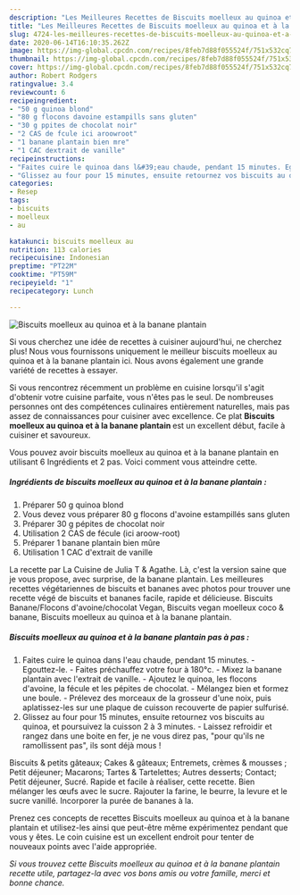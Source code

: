 ```yaml
---
description: "Les Meilleures Recettes de Biscuits moelleux au quinoa et à la banane plantain"
title: "Les Meilleures Recettes de Biscuits moelleux au quinoa et à la banane plantain"
slug: 4724-les-meilleures-recettes-de-biscuits-moelleux-au-quinoa-et-a-la-banane-plantain
date: 2020-06-14T16:10:35.262Z
image: https://img-global.cpcdn.com/recipes/8feb7d88f055524f/751x532cq70/biscuits-moelleux-au-quinoa-et-a-la-banane-plantain-photo-principale-de-la-recette.jpg
thumbnail: https://img-global.cpcdn.com/recipes/8feb7d88f055524f/751x532cq70/biscuits-moelleux-au-quinoa-et-a-la-banane-plantain-photo-principale-de-la-recette.jpg
cover: https://img-global.cpcdn.com/recipes/8feb7d88f055524f/751x532cq70/biscuits-moelleux-au-quinoa-et-a-la-banane-plantain-photo-principale-de-la-recette.jpg
author: Robert Rodgers
ratingvalue: 3.4
reviewcount: 6
recipeingredient:
- "50 g quinoa blond"
- "80 g flocons davoine estampills sans gluten"
- "30 g ppites de chocolat noir"
- "2 CAS de fcule ici aroowroot"
- "1 banane plantain bien mre"
- "1 CAC dextrait de vanille"
recipeinstructions:
- "Faites cuire le quinoa dans l&#39;eau chaude, pendant 15 minutes. Egouttez-le. Faites préchauffez votre four à 180°c. Mixez la banane plantain avec l&#39;extrait de vanille. Ajoutez le quinoa, les flocons d&#39;avoine, la fécule et les pépites de chocolat. Mélangez bien et formez une boule. Prélevez des morceaux de la grosseur d&#39;une noix, puis aplatissez-les sur une plaque de cuisson recouverte de papier sulfurisé."
- "Glissez au four pour 15 minutes, ensuite retournez vos biscuits au quinoa, et poursuivez la cuisson 2 à 3 minutes. Laissez refroidir et rangez dans une boite en fer, je ne vous direz pas, &#34;pour qu&#39;ils ne ramollissent pas&#34;, ils sont déjà mous !"
categories:
- Resep
tags:
- biscuits
- moelleux
- au

katakunci: biscuits moelleux au 
nutrition: 113 calories
recipecuisine: Indonesian
preptime: "PT22M"
cooktime: "PT59M"
recipeyield: "1"
recipecategory: Lunch

---
```



![Biscuits moelleux au quinoa et à la banane plantain](https://img-global.cpcdn.com/recipes/8feb7d88f055524f/751x532cq70/biscuits-moelleux-au-quinoa-et-a-la-banane-plantain-photo-principale-de-la-recette.jpg)

Si vous cherchez une idée de recettes à cuisiner aujourd'hui, ne cherchez plus! Nous vous fournissons uniquement le meilleur biscuits moelleux au quinoa et à la banane plantain ici. Nous avons également une grande variété de recettes à essayer.

Si vous rencontrez récemment un problème en cuisine lorsqu'il s'agit d'obtenir votre cuisine parfaite, vous n'êtes pas le seul. De nombreuses personnes ont des compétences culinaires entièrement naturelles, mais pas assez de connaissances pour cuisiner avec excellence. Ce plat <strong> Biscuits moelleux au quinoa et à la banane plantain </strong> est un excellent début, facile à cuisiner et savoureux.

<!--inarticleads1-->

Vous pouvez avoir biscuits moelleux au quinoa et à la banane plantain en utilisant 6 Ingrédients et 2 pas. Voici comment vous atteindre cette.

##### Ingrédients de biscuits moelleux au quinoa et à la banane plantain :

1. Préparer 50 g quinoa blond
1. Vous devez vous préparer 80 g flocons d&#39;avoine estampillés sans gluten
1. Préparer 30 g pépites de chocolat noir
1. Utilisation 2 CAS de fécule (ici aroow-root)
1. Préparer 1 banane plantain bien mûre
1. Utilisation 1 CAC d&#39;extrait de vanille


La recette par La Cuisine de Julia T &amp; Agathe. Là, c&#39;est la version saine que je vous propose, avec surprise, de la banane plantain. Les meilleures recettes végétariennes de biscuits et bananes avec photos pour trouver une recette végé de biscuits et bananes facile, rapide et délicieuse. Biscuits Banane/Flocons d&#39;avoine/chocolat Vegan, Biscuits vegan moelleux coco &amp; banane, Biscuits moelleux au quinoa et à la banane plantain. 

<!--inarticleads2-->

##### Biscuits moelleux au quinoa et à la banane plantain pas à pas :

1. Faites cuire le quinoa dans l&#39;eau chaude, pendant 15 minutes. - Egouttez-le. - Faites préchauffez votre four à 180°c. - Mixez la banane plantain avec l&#39;extrait de vanille. - Ajoutez le quinoa, les flocons d&#39;avoine, la fécule et les pépites de chocolat. - Mélangez bien et formez une boule. - Prélevez des morceaux de la grosseur d&#39;une noix, puis aplatissez-les sur une plaque de cuisson recouverte de papier sulfurisé.
1. Glissez au four pour 15 minutes, ensuite retournez vos biscuits au quinoa, et poursuivez la cuisson 2 à 3 minutes. - Laissez refroidir et rangez dans une boite en fer, je ne vous direz pas, &#34;pour qu&#39;ils ne ramollissent pas&#34;, ils sont déjà mous !


Biscuits &amp; petits gâteaux; Cakes &amp; gâteaux; Entremets, crèmes &amp; mousses ; Petit déjeuner; Macarons; Tartes &amp; Tartelettes; Autres desserts; Contact; Petit déjeuner, Sucré. Rapide et facile à réaliser, cette recette. Bien mélanger les œufs avec le sucre. Rajouter la farine, le beurre, la levure et le sucre vanillé. Incorporer la purée de bananes à la. 

<!--inarticleads1-->

<p>
Prenez ces concepts de recettes Biscuits moelleux au quinoa et à la banane plantain et utilisez-les ainsi que peut-être même expérimentez pendant que vous y êtes. Le coin cuisine est un excellent endroit pour tenter de nouveaux points avec l'aide appropriée.
</p>

<p>
<i>Si vous trouvez cette Biscuits moelleux au quinoa et à la banane plantain recette utile, partagez-la avec vos bons amis ou votre famille, merci et bonne chance.</i>
</p>
